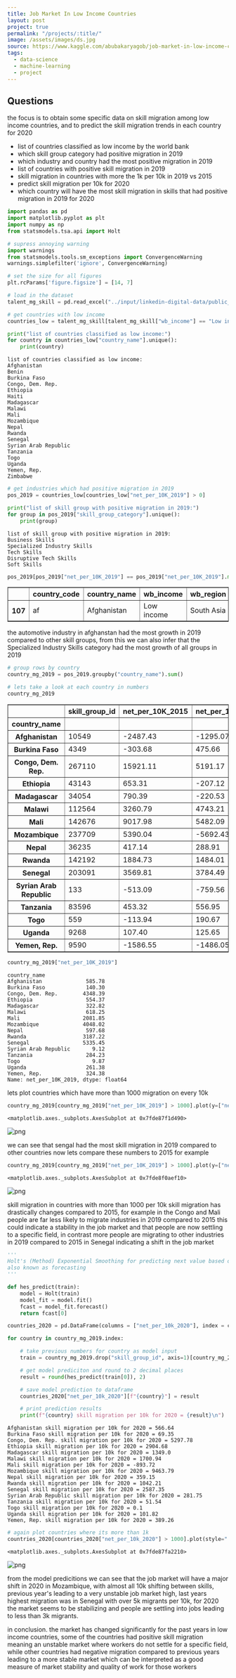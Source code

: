 ```yaml
---
title: Job Market In Low Income Countries
layout: post
project: true
permalink: "/projects/:title/"
image: /assets/images/ds.jpg
source: https://www.kaggle.com/abubakaryagob/job-market-in-low-income-countries
tags:
  - data-science
  - machine-learning
  - project
---
```


## Questions

the focus is to obtain some specific data on skill migration among low income countries, and to predict the skill migration trends in each country for 2020

- list of countries classified as low income by the world bank
- which skill group category had positive migration in 2019
- which industry and country had the most positive migration in 2019
- list of countries with positive skill migration in 2019
- skill migration in countries with more the 1k per 10k in 2019 vs 2015
- predict skill migration per 10k for 2020
- which country will have the most skill migration in skills that had positive migration in 2019 for 2020

```python
import pandas as pd
import matplotlib.pyplot as plt
import numpy as np
from statsmodels.tsa.api import Holt

# supress annoying warning
import warnings
from statsmodels.tools.sm_exceptions import ConvergenceWarning
warnings.simplefilter('ignore', ConvergenceWarning)

# set the size for all figures
plt.rcParams['figure.figsize'] = [14, 7]
```

```python
# load in the dataset
talent_mg_skill = pd.read_excel("../input/linkedin-digital-data/public_use-talent-migration.xlsx", sheet_name="Skill Migration")
```

```python
# get countries with low income
countries_low = talent_mg_skill[talent_mg_skill["wb_income"] == "Low income"]
```

```python
print("list of countries classified as low income:")
for country in countries_low["country_name"].unique():
    print(country)
```

    list of countries classified as low income:
    Afghanistan
    Benin
    Burkina Faso
    Congo, Dem. Rep.
    Ethiopia
    Haiti
    Madagascar
    Malawi
    Mali
    Mozambique
    Nepal
    Rwanda
    Senegal
    Syrian Arab Republic
    Tanzania
    Togo
    Uganda
    Yemen, Rep.
    Zimbabwe

```python
# get industries which had positive migration in 2019
pos_2019 = countries_low[countries_low["net_per_10K_2019"] > 0]
```

```python
print("list of skill group with positive migration in 2019:")
for group in pos_2019["skill_group_category"].unique():
    print(group)

```

    list of skill group with positive migration in 2019:
    Business Skills
    Specialized Industry Skills
    Tech Skills
    Disruptive Tech Skills
    Soft Skills

```python
pos_2019[pos_2019["net_per_10K_2019"] == pos_2019["net_per_10K_2019"].max()]
```

<div>
<style scoped>
    .dataframe tbody tr th:only-of-type {
        vertical-align: middle;
    }

    .dataframe tbody tr th {
        vertical-align: top;
    }

    .dataframe thead th {
        text-align: right;
    }

</style>
<table border="1" class="dataframe">
  <thead>
    <tr style="text-align: right;">
      <th></th>
      <th>country_code</th>
      <th>country_name</th>
      <th>wb_income</th>
      <th>wb_region</th>
      <th>skill_group_id</th>
      <th>skill_group_category</th>
      <th>skill_group_name</th>
      <th>net_per_10K_2015</th>
      <th>net_per_10K_2016</th>
      <th>net_per_10K_2017</th>
      <th>net_per_10K_2018</th>
      <th>net_per_10K_2019</th>
    </tr>
  </thead>
  <tbody>
    <tr>
      <th>107</th>
      <td>af</td>
      <td>Afghanistan</td>
      <td>Low income</td>
      <td>South Asia</td>
      <td>827</td>
      <td>Specialized Industry Skills</td>
      <td>Automotive</td>
      <td>-726.39</td>
      <td>-99.97</td>
      <td>-479.23</td>
      <td>-126.45</td>
      <td>518.73</td>
    </tr>
  </tbody>
</table>
</div>

the automotive industry in afghanstan had the most growth in 2019 compared to other skill groups, from this we can also infer that the Specialized Industry Skills category had the most growth of all groups in 2019

```python
# group rows by country
country_mg_2019 = pos_2019.groupby("country_name").sum()
```

```python
# lets take a look at each country in numbers
country_mg_2019
```

<div>
<style scoped>
    .dataframe tbody tr th:only-of-type {
        vertical-align: middle;
    }

    .dataframe tbody tr th {
        vertical-align: top;
    }

    .dataframe thead th {
        text-align: right;
    }

</style>
<table border="1" class="dataframe">
  <thead>
    <tr style="text-align: right;">
      <th></th>
      <th>skill_group_id</th>
      <th>net_per_10K_2015</th>
      <th>net_per_10K_2016</th>
      <th>net_per_10K_2017</th>
      <th>net_per_10K_2018</th>
      <th>net_per_10K_2019</th>
    </tr>
    <tr>
      <th>country_name</th>
      <th></th>
      <th></th>
      <th></th>
      <th></th>
      <th></th>
      <th></th>
    </tr>
  </thead>
  <tbody>
    <tr>
      <th>Afghanistan</th>
      <td>10549</td>
      <td>-2487.43</td>
      <td>-1295.07</td>
      <td>-1406.04</td>
      <td>284.92</td>
      <td>585.78</td>
    </tr>
    <tr>
      <th>Burkina Faso</th>
      <td>4349</td>
      <td>-303.68</td>
      <td>475.66</td>
      <td>-63.77</td>
      <td>-96.72</td>
      <td>140.30</td>
    </tr>
    <tr>
      <th>Congo, Dem. Rep.</th>
      <td>267110</td>
      <td>15921.11</td>
      <td>5191.17</td>
      <td>-608.96</td>
      <td>569.27</td>
      <td>4348.39</td>
    </tr>
    <tr>
      <th>Ethiopia</th>
      <td>43143</td>
      <td>653.31</td>
      <td>-207.12</td>
      <td>-1726.96</td>
      <td>-1796.52</td>
      <td>554.37</td>
    </tr>
    <tr>
      <th>Madagascar</th>
      <td>34054</td>
      <td>790.39</td>
      <td>-220.53</td>
      <td>-1227.28</td>
      <td>-703.36</td>
      <td>322.82</td>
    </tr>
    <tr>
      <th>Malawi</th>
      <td>112564</td>
      <td>3260.79</td>
      <td>4743.21</td>
      <td>-208.35</td>
      <td>-597.27</td>
      <td>618.25</td>
    </tr>
    <tr>
      <th>Mali</th>
      <td>142676</td>
      <td>9017.98</td>
      <td>5482.09</td>
      <td>2333.82</td>
      <td>532.32</td>
      <td>2081.85</td>
    </tr>
    <tr>
      <th>Mozambique</th>
      <td>237709</td>
      <td>5390.04</td>
      <td>-5692.43</td>
      <td>-6644.60</td>
      <td>-2357.83</td>
      <td>4048.02</td>
    </tr>
    <tr>
      <th>Nepal</th>
      <td>36235</td>
      <td>417.14</td>
      <td>288.91</td>
      <td>-178.06</td>
      <td>-101.40</td>
      <td>597.68</td>
    </tr>
    <tr>
      <th>Rwanda</th>
      <td>142192</td>
      <td>1884.73</td>
      <td>1484.01</td>
      <td>919.05</td>
      <td>-2263.96</td>
      <td>3187.22</td>
    </tr>
    <tr>
      <th>Senegal</th>
      <td>203091</td>
      <td>3569.81</td>
      <td>3784.49</td>
      <td>-181.22</td>
      <td>224.01</td>
      <td>5335.45</td>
    </tr>
    <tr>
      <th>Syrian Arab Republic</th>
      <td>133</td>
      <td>-513.09</td>
      <td>-759.56</td>
      <td>-457.79</td>
      <td>-243.59</td>
      <td>9.12</td>
    </tr>
    <tr>
      <th>Tanzania</th>
      <td>83596</td>
      <td>453.32</td>
      <td>556.95</td>
      <td>-365.45</td>
      <td>-671.36</td>
      <td>284.23</td>
    </tr>
    <tr>
      <th>Togo</th>
      <td>559</td>
      <td>-113.94</td>
      <td>190.67</td>
      <td>-234.12</td>
      <td>-283.07</td>
      <td>9.87</td>
    </tr>
    <tr>
      <th>Uganda</th>
      <td>9268</td>
      <td>107.40</td>
      <td>125.65</td>
      <td>-252.66</td>
      <td>6.44</td>
      <td>261.38</td>
    </tr>
    <tr>
      <th>Yemen, Rep.</th>
      <td>9590</td>
      <td>-1586.55</td>
      <td>-1486.05</td>
      <td>-522.68</td>
      <td>164.03</td>
      <td>324.38</td>
    </tr>
  </tbody>
</table>
</div>

```python
country_mg_2019["net_per_10K_2019"]
```

    country_name
    Afghanistan              585.78
    Burkina Faso             140.30
    Congo, Dem. Rep.        4348.39
    Ethiopia                 554.37
    Madagascar               322.82
    Malawi                   618.25
    Mali                    2081.85
    Mozambique              4048.02
    Nepal                    597.68
    Rwanda                  3187.22
    Senegal                 5335.45
    Syrian Arab Republic       9.12
    Tanzania                 284.23
    Togo                       9.87
    Uganda                   261.38
    Yemen, Rep.              324.38
    Name: net_per_10K_2019, dtype: float64

lets plot countries which have more than 1000 migration on every 10k

```python
country_mg_2019[country_mg_2019["net_per_10K_2019"] > 1000].plot(y=["net_per_10K_2019"], style=".")
```

    <matplotlib.axes._subplots.AxesSubplot at 0x7fde87f1d490>

![png](/assets/images/job-market-in-low-income-countries_files/job-market-in-low-income-countries_14_1.png)

we can see that sengal had the most skill migration in 2019 compared to other countries
now lets compare these numbers to 2015 for example

```python
country_mg_2019[country_mg_2019["net_per_10K_2019"] > 1000].plot(y=["net_per_10K_2019", "net_per_10K_2015"], style=".")
```

    <matplotlib.axes._subplots.AxesSubplot at 0x7fde8f0aef10>

![png](/assets/images/job-market-in-low-income-countries_files/job-market-in-low-income-countries_16_1.png)

skill migration in countries with more than 1000 per 10k skill migration has drastically changes compared to 2015, for example in the Congo and Mali people are far less likely to migrate industries in 2019 compared to 2015 this could indicate a stability in the job market and that people are now settling to a specific field, in contrast more people are migrating to other industries in 2019 compared to 2015 in Senegal indicating a shift in the job market

```python
'''
Holt's (Method) Exponential Smoothing for predicting next value based on previous years values,
also known as forecasting
'''

def hes_predict(train):
    model = Holt(train)
    model_fit = model.fit()
    fcast = model_fit.forecast()
    return fcast[0]
```

```python
countries_2020 = pd.DataFrame(columns = ["net_per_10k_2020"], index = country_mg_2019.index)

for country in country_mg_2019.index:

    # take previous numbers for country as model input
    train = country_mg_2019.drop("skill_group_id", axis=1)[country_mg_2019.index == f"{country}"].to_numpy()

    # get model prediciton and round to 2 decimal places
    result = round(hes_predict(train[0]), 2)

    # save model prediction to dataframe
    countries_2020["net_per_10k_2020"][f"{country}"] = result

    # print prediction results
    print(f"{country} skill migration per 10k for 2020 = {result}\n")

```

    Afghanistan skill migration per 10k for 2020 = 566.64
    Burkina Faso skill migration per 10k for 2020 = 69.35
    Congo, Dem. Rep. skill migration per 10k for 2020 = 5297.78
    Ethiopia skill migration per 10k for 2020 = 2904.68
    Madagascar skill migration per 10k for 2020 = 1349.0
    Malawi skill migration per 10k for 2020 = 1700.94
    Mali skill migration per 10k for 2020 = -893.72
    Mozambique skill migration per 10k for 2020 = 9463.79
    Nepal skill migration per 10k for 2020 = 359.15
    Rwanda skill migration per 10k for 2020 = 1042.21
    Senegal skill migration per 10k for 2020 = 2587.35
    Syrian Arab Republic skill migration per 10k for 2020 = 281.75
    Tanzania skill migration per 10k for 2020 = 51.54
    Togo skill migration per 10k for 2020 = 0.1
    Uganda skill migration per 10k for 2020 = 101.82
    Yemen, Rep. skill migration per 10k for 2020 = 389.26

```python
# again plot countries where its more than 1k
countries_2020[countries_2020["net_per_10k_2020"] > 1000].plot(style=".")
```

    <matplotlib.axes._subplots.AxesSubplot at 0x7fde87fa2210>

![png](/assets/images/job-market-in-low-income-countries_files/job-market-in-low-income-countries_20_1.png)

from the model predicitions we can see that the job market will have a major shift in 2020 in Mozambique, with almost all 10k shifting between skills, previous year's leading to a very unstable job market high, last years highest migration was in Senegal with over 5k migrants per 10k, for 2020 the market seems to be stabilizing and people are settling into jobs leading to less than 3k migrants.

in conclusion. the market has changed significantly for the past years in low income countries, some of the countries had positive skill migration meaning an unstable market where workers do not settle for a specific field, while other countries had negative migration compared to previous years leading to a more stable market which can be interpreted as a good measure of market stability and quality of work for those workers
